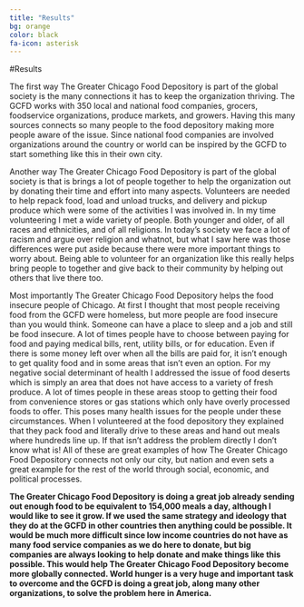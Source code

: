 ```yaml
---
title: "Results"
bg: orange
color: black
fa-icon: asterisk
---
```


#Results

The first way The Greater Chicago Food Depository is part of the global society is the many connections it has to keep the organization thriving. The GCFD works with 350 local and national food companies, grocers, foodservice organizations, produce markets, and growers. Having this many sources connects so many people to the food depository making more people aware of the issue. Since national food companies are involved organizations around the country or world can be inspired by the GCFD to start something like this in their own city.

Another way The Greater Chicago Food Depository is part of the global society is that is brings a lot of people together to help the organization out by donating their time and effort into many aspects. Volunteers are needed to help repack food, load and unload trucks, and delivery and pickup produce which were some of the activities I was involved in. In my time volunteering I met a wide variety of people. Both younger and older, of all races and ethnicities, and of all religions. In today’s society we face a lot of racism and argue over religion and whatnot, but what I saw here was those differences were put aside because there were more important things to worry about. Being able to volunteer for an organization like this really helps bring people to together and give back to their community by helping out others that live there too.

Most importantly The Greater Chicago Food Depository helps the food insecure people of Chicago. At first I thought that most people receiving food from the GCFD were homeless, but more people are food insecure than you would think. Someone can have a place to sleep and a job and still be food insecure. A lot of times people have to choose between paying for food and paying medical bills, rent, utility bills, or for education. Even if there is some money left over when all the bills are paid for, it isn’t enough to get quality food and in some areas that isn’t even an option. For my negative social determinant of health I addressed the issue of food deserts which is simply an area that does not have access to a variety of fresh produce. A lot of times people in these areas stoop to getting their food from convenience stores or gas stations which only have overly processed foods to offer. This poses many health issues for the people under these circumstances. When I volunteered at the food depository they explained that they pack food and literally drive to these areas and hand out meals where hundreds line up. If that isn’t address the problem directly I don’t know what is!
All of these are great examples of how The Greater Chicago Food Depository connects not only our city, but nation and even sets a great example for the rest of the world through social, economic, and political processes.

**The Greater Chicago Food Depository is doing a great job already sending out enough food to be equivalent to 154,000 meals a day, although I would like to see it grow. If we used the same strategy and ideology that they do at the GCFD in other countries then anything could be possible. It would be much more difficult since low income countries do not have as many food service companies as we do here to donate, but big companies are always looking to help donate and make things like this possible. This would help The Greater Chicago Food Depository become more globally connected. World hunger is a very huge and important task to overcome and the GCFD is doing a great job, along many other organizations, to solve the problem here in America.**
